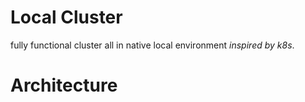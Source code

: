 # Local Cluster

fully functional cluster all in native local environment *inspired by k8s*.

# Architecture
